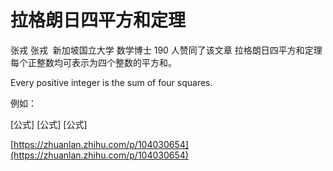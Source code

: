 # 拉格朗日四平方和定理
张戎
张戎
​​
新加坡国立大学 数学博士
190 人赞同了该文章
拉格朗日四平方和定理
每个正整数均可表示为四个整数的平方和。

Every positive integer is the sum of four squares.

例如：

[公式]
[公式]
[公式]


[https://zhuanlan.zhihu.com/p/104030654](https://zhuanlan.zhihu.com/p/104030654)

